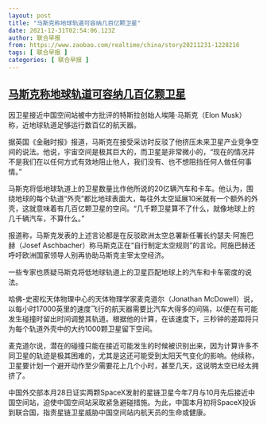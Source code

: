 ```yaml
---
layout: post
title: "马斯克称地球轨道可容纳几百亿颗卫星"
date: 2021-12-31T02:54:06.123Z
author: 联合早报
from: https://www.zaobao.com/realtime/china/story20211231-1228216
tags: [ 联合早报 ]
categories: [ 联合早报 ]
---
```

<!--1640941740000-->
[马斯克称地球轨道可容纳几百亿颗卫星](https://www.zaobao.com/realtime/china/story20211231-1228216)
------

<div>
<p>因卫星接近中国空间站被中方批评的特斯拉创始人埃隆·马斯克（Elon Musk）称，近地球轨道足够运行数百亿的航天器。</p><p>据英国《金融时报》报道，马斯克在接受采访时反驳了他挤压未来卫星产业竞争空间的说法。他说，宇宙空间是极其巨大的，而卫星是非常微小的，“现在的情况并不是我们在以任何方式有效地阻止他人，我们没有、也不想阻挡任何人做任何事情。”</p><p>马斯克将低地球轨道上的卫星数量比作他所说的20亿辆汽车和卡车。他认为，围绕地球的每个轨道“外壳”都比地球表面大，每往外太空延展10米就有一个额外的外壳，这就意味着有几百亿颗卫星的空间。“几千颗卫星算不了什么，就像地球上的几千辆汽车，不算什么。”</p><section id="imu"><div id="dfp-ad-imu1">        </div></section><p>报道称，马斯克发表的上述言论都是在反驳欧洲太空总署新任署长约瑟夫·阿施巴赫（Josef Aschbacher）称马斯克正在“自行制定太空规则”的言论。阿施巴赫还呼吁欧洲国家领导人别再协助马斯克主宰太空经济。</p><p>一些专家也质疑马斯克将低地球轨道上的卫星匹配地球上的汽车和卡车密度的说法。</p><p>哈佛-史密松天体物理中心的天体物理学家麦克道尔（Jonathan&nbsp;McDowell）说，以每小时17000英里的速度飞行的航天器需要比汽车大得多的间隔，以便在有可能发生碰撞时留出时间调整其轨道。根据他的计算，在该速度下，三秒钟的差距将只为每个轨道外壳中的大约1000颗卫星留下空间。</p><div id="innity-in-post"></div><div id="dfp-ad-midarticlespecial">        </div><p>麦克道尔说，潜在的碰撞只能在接近可能发生的时候被识别出来，因为计算许多不同卫星的轨迹是极其困难的，尤其是这还可能受到太阳天气变化的影响。他续称，卫星要计划一个避开动作至少需要花上几个小时，甚至几天，这说明太空已经太拥挤了。</p><p>中国外交部本月28日证实两颗SpaceX发射的星链卫星今年7月与10月先后接近中国空间站，迫使中国空间站采取紧急避碰措施。为此，中国本月初将SpaceX投诉到联合国，指责星链卫星威胁中国空间站内航天员的生命或健康。</p>      <div class="cx_paywall_placeholder" id="sph_cdp_40"></div>
</div>
